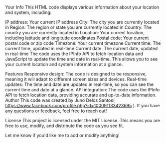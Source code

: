 Your Info
This HTML code displays various information about your location and system, including:

IP address: Your current IP address
City: The city you are currently located in
Region: The region or state you are currently located in
Country: The country you are currently located in
Location: Your current location, including latitude and longitude coordinates
Postal code: Your current postal code or zip code
Timezone: Your current timezone
Current time: The current time, updated in real-time
Current date: The current date, updated in real-time
The code uses the IPInfo API to fetch location data and JavaScript to update the time and date in real-time. This allows you to see your current location and system information at a glance.

Features
Responsive design: The code is designed to be responsive, meaning it will adapt to different screen sizes and devices.
Real-time updates: The time and date are updated in real-time, so you can see the current time and date at a glance.
API integration: The code uses the IPInfo API to fetch location data, providing accurate and up-to-date information.
Author
This code was created by Juno Delos Santos( https://www.facebook.com/profile.php?id=100091133423695 ). If you have any questions or feedback, feel free to reach out!

License
This project is licensed under the MIT License. This means you are free to use, modify, and distribute the code as you see fit.

Let me know if you'd like me to add or modify anything!
